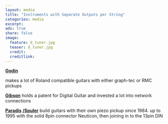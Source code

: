 ```yaml
---
layout: media
title: "Instruments with Separate Outputs per String"
categories: media
excerpt: 
ads: true
share: false
image:
  feature: d_tuner.jpg
  teaser: d_tuner.jpg
  credit: 
  creditlink: 
---
```


<a href="http://www.godinguitars.com/godingman.htm"><b>Godin </b></a>

makes a lot of Roland compatible guitars with either graph-tec or RMC pickups

<a href="http://www.futureguitarnow.com/"><b>Gibson</b></a>
holds a patent for Digital Guitar and invested a lot into network connections

<a href="http://paradis-guitars.com/"><b>Paradis</b></a> <a href="http://www.rolfspuler.com/site/"><b>/Spuler</b></a>
build guitars with their own piezo pickup since 1984. up to 1995 with the solid 8pin connector Neuticon, then joining in to the 13pin DIN